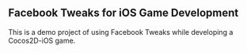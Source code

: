 ## Facebook Tweaks for iOS Game Development

This is a demo project of using Facebook Tweaks while developing a Cocos2D-iOS game. 